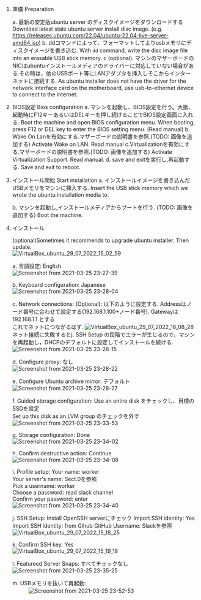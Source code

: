 

1. 準備 Preparation

   a. 最新の安定版ubuntu server のディスクイメージをダウンロードする
       Download latest stale ubuntu server install disc image.
   (e.g. https://releases.ubuntu.com/22.04/ubuntu-22.04-live-server-amd64.iso)
   b. ddコマンドによって、フォーマットしてよりusbメモリにディスクイメージを書き込む. 
       With ```dd``` command, write the disc image file into an erasable USB stick memory.
   c (optional). マシンのマザーボードのNICはubuntuインストールメディアのドライバーに対応していない場合がある.その時は，他のUSBポート等にLANアダプタを挿入しそこからインターネットに接続する.
       As ubuntu installer does not have the driver for the network interface card on the motherboard, use usb-to-ethernet device to connect to the internet.

2. BIOS設定 Bios configuration
   a. マシンを起動し、BIOS設定を行う。大抵、起動時にF12キーあるいはDELキーを押し続けることでBIOS設定画面に入れる.
       Boot the machine and open BIOS configuration menu. When booting, press F12 or DEL key to enter the BIOS setting menu. (Read manual)
   b. Wake On Lanを有効にする.マザーボードの説明書を参照.(TODO: 画像を追加する)
       Activate Wake on LAN. Read manual
   c.Virtualizationを有効にする.マザーボードの説明書を参照.(TODO: 画像を追加する)
       Activate Virtualization Support. Read manual.
   d. save and exitを実行し,再起動する.
       Save and exit to reboot.
   
3. インストール開始 Start installation
   a. インストールイメージを書き込んだUSBメモリをマシンに挿入する.
   Insert the USB stick memory which we wrote the ubuntu installation media to.
   
   b. マシンを起動し,インストールメディアからブートを行う. (TODO: 画像を追加する)
   Boot the machine.
   
4. インストール

   (optional)Sometimes it recommends to upgrade ubuntu installer. Then update.  
       ![VirtualBox_ubuntu_29_07_2022_15_02_59](https://user-images.githubusercontent.com/80142550/181693284-2552f890-019c-4aea-9a0f-5c0c704794c3.png)

   a. 言語設定: English  
       ![Screenshot from 2021-03-25 23-27-39](https://user-images.githubusercontent.com/80142550/181691466-e251e786-70c9-4c64-878a-9dc02e2cce5a.png)
       
   b. Keyboard configuration: Japanese  
       ![Screenshot from 2021-03-25 23-28-04](https://user-images.githubusercontent.com/80142550/181691503-07d6de26-4210-4dbe-92e9-4a5552115538.png)
       
   c. Network connections:
        (Optional): 以下のように設定する. Addressはノード番号に合わせて設定する(192.168.1.100+ノード番号). Gatewayは192.168.1.1 とする  
          これでネットにつながるはず.
          ![VirtualBox_ubuntu_29_07_2022_16_08_28](https://user-images.githubusercontent.com/80142550/181707820-e5357cbb-654b-4364-8197-ee74299f55a9.png)  
       ネット接続に失敗するとj. SSH Setup の段階でエラーが生じるので，マシンを再起動し，DHCPのデフォルトに設定してインストールを続ける.   
       ![Screenshot from 2021-03-25 23-28-15](https://user-images.githubusercontent.com/80142550/181691540-4135d07d-60c5-4d0c-b725-43debe65c585.png)
       
   d. Configure proxy: なし  
       ![Screenshot from 2021-03-25 23-28-22](https://user-images.githubusercontent.com/80142550/181691568-2e90255d-707d-4483-b359-85de0404a433.png)
 
   e. Configure Ubuntu archive mirror: デフォルト  
       ![Screenshot from 2021-03-25 23-28-27](https://user-images.githubusercontent.com/80142550/181691633-da3b789f-ecfe-44e7-bc68-a71c68c582a1.png)

   f. Guided storage configuration: Use an entire disk をチェックし、目標のSSDを設定  
       Set up this disk as an LVM group のチェックを外す  
       ![Screenshot from 2021-03-25 23-33-53](https://user-images.githubusercontent.com/80142550/181691693-5be0b39d-ddc5-4888-abee-df6784d05e64.png)

   g. Storage configuration: Done  
       ![Screenshot from 2021-03-25 23-34-02](https://user-images.githubusercontent.com/80142550/181691787-7e806897-b98a-4073-bbca-5d8cfd96b775.png)

   h. Confirm destructive action: Continue  
       ![Screenshot from 2021-03-25 23-34-08](https://user-images.githubusercontent.com/80142550/181692185-1342cac3-6a26-4b31-b414-bb08b001f6e5.png)

   i. Profile setup:
       Your name: worker  
       Your server's name: Sect.0を参照  
       Pick a username: worker  
       Choose a password: read slack channel  
       Confirm your password: enter  
       ![Screenshot from 2021-03-25 23-34-40](https://user-images.githubusercontent.com/80142550/181692415-80941ef0-8aad-4fe0-9a41-40212c91584c.png)


   j. SSH Setup:
       Install OpenSSH serverにチェック
       Import SSH identity: Yes
       Import SSH identity: from Gihub
       GitHub Username: Slackを参照  
       ![VirtualBox_ubuntu_29_07_2022_15_18_25](https://user-images.githubusercontent.com/80142550/181695967-c1fe3467-3354-424d-a49a-76a0d751a8d5.png)

   k. Confirm SSH key:
       Yes  
       ![VirtualBox_ubuntu_29_07_2022_15_19_18](https://user-images.githubusercontent.com/80142550/181695937-1eb57db2-5773-414a-b667-acce956e7b2f.png)

   l. Featureed Server Snaps:
       すべてチェックなし  
       ![Screenshot from 2021-03-25 23-35-25](https://user-images.githubusercontent.com/80142550/181696605-aecd5d84-9f4a-4907-ae16-3351810caa71.png)

   m. USBメモリを抜いて再起動:  
　　　![Screenshot from 2021-03-25 23-52-53](https://user-images.githubusercontent.com/80142550/181696507-aafca6bb-2768-4f89-8ecd-d569972e41a2.png)
